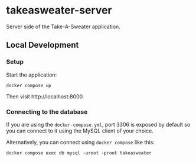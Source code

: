 # takeasweater-server

Server side of the Take-A-Sweater application.

## Local Development

### Setup

Start the application:

```
docker compose up
```

Then visit http://localhost:8000

###  Connecting to the database

If you are using the `docker-compose.yml`, port 3306 is exposed by default so you can connect to it using the MySQL client of your choice.

Alternatively, you can connect using `docker compose` like this:

```
docker compose exec db mysql -uroot -proot takeasweater
```
